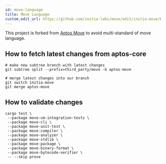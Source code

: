 ```yaml
---
id: move-language
title: Move Language
custom_edit_url: https://github.com/initia-labs/move/edit/initia-move/README.md
---
```



This project is forked from [Aptos Move](https://github.com/aptos-labs/aptos-core/tree/main/third_party/move) to avoid multi-standard of move language.

## How to fetch latest changes from aptos-core

```shell
# make new subtree branch with latest changes
git subtree split --prefix=third_party/move -b aptos-move

# merge latest changes into our branch
git switch initia-move
git merge aptos-move
```

## How to validate changes

```shell
cargo test \
 --package move-vm-integration-tests \
 --package move-cli \
 --package move-unit-test \
 --package move-compiler \
 --package move-analyzer \
 --package move-stdlib \
 --package move-package \
 --package move-binary-format \
 --package move-bytecode-verifier \
 -- --skip prove
```
